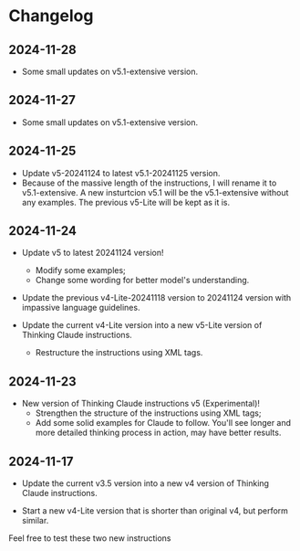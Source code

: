 # Changelog

## 2024-11-28

- Some small updates on v5.1-extensive version.

## 2024-11-27

- Some small updates on v5.1-extensive version.

## 2024-11-25

- Update v5-20241124 to latest v5.1-20241125 version.
- Because of the massive length of the instructions, I will rename it to v5.1-extensive. A new insturtcion v5.1 will be the v5.1-extensive without any examples. The previous v5-Lite will be kept as it is.

## 2024-11-24

- Update v5 to latest 20241124 version!
    - Modify some examples;
    - Change some wording for better model's understanding.

- Update the previous v4-Lite-20241118 version to 20241124 version with impassive language guidelines.

- Update the current v4-Lite version into a new v5-Lite version of Thinking Claude instructions.
    - Restructure the instructions using XML tags.

## 2024-11-23

- New version of Thinking Claude instructions v5 (Experimental)!
    - Strengthen the structure of the instructions using XML tags;
    - Add some solid examples for Claude to follow.
    You'll see longer and more detailed thinking process in action, may have better results.

## 2024-11-17

- Update the current v3.5 version into a new v4 version of Thinking Claude instructions.

- Start a new v4-Lite version that is shorter than original v4, but perform similar.

Feel free to test these two new instructions
